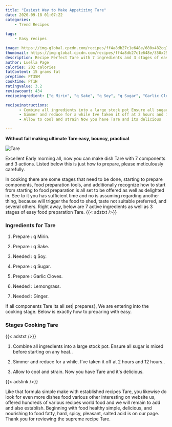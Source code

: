 ```yaml
---
title: "Easiest Way to Make Appetizing Tare"
date: 2020-09-18 01:07:22
categories:
    - Trend Recipes
    
tags:
    - Easy recipes

image: https://img-global.cpcdn.com/recipes/ff4a8db27c1e648e/680x482cq70/tare-recipe-main-photo.jpg
thumbnail: https://img-global.cpcdn.com/recipes/ff4a8db27c1e648e/350x250cq70/tare-recipe-main-photo.jpg
description: Recipe Perfect Tare with 7 ingredients and 3 stages of easy cooking.
author: Luella Page
calories: 202 calories
fatContent: 15 grams fat
preptime: PT35M
cooktime: PT1H
ratingvalue: 3.2
reviewcount: 434
recipeingredient: ["q Mirin", "q Sake", "q Soy", "q Sugar", "Garlic Cloves", "Lemongrass", "Ginger"]

recipeinstructions: 
      - Combine all ingredients into a large stock pot Ensure all sugar is mixed before starting on any heat 
      - Simmer and reduce for a while Ive taken it off at 2 hours and 12 hours 
      - Allow to cool and strain Now you have Tare and its delicious

---
```




**Without fail making ultimate Tare easy, bouncy, practical**. 


![Tare](https://img-global.cpcdn.com/recipes/ff4a8db27c1e648e/680x482cq70/tare-recipe-main-photo.jpg "Tare")




Excellent Early morning all, now you can make dish Tare with 7 components and 3 actions. Listed below this is just how to prepare, please meticulously carefully.

In cooking there are some stages that need to be done, starting to prepare components, food preparation tools, and additionally recognize how to start from starting to food preparation is all set to be offered as well as delighted in. See to it you has sufficient time and no is assuming regarding another thing, because will trigger the food to shed, taste not suitable preferred, and several others. Right away, below are 7 active ingredients as well as 3 stages of easy food preparation Tare.
{{< adstxt />}}

### Ingredients for Tare


1. Prepare  : q Mirin.

1. Prepare  : q Sake.

1. Needed  : q Soy.

1. Prepare  : q Sugar.

1. Prepare  : Garlic Cloves.

1. Needed  : Lemongrass.

1. Needed  : Ginger.



If all components Tare its all set| prepares}, We are entering into the cooking stage. Below is exactly how to preparing with easy.

### Stages Cooking Tare

{{< adstxt />}}


1. Combine all ingredients into a large stock pot. Ensure all sugar is mixed before starting on any heat..



1. Simmer and reduce for a while. I&#39;ve taken it off at 2 hours and 12 hours..



1. Allow to cool and strain. Now you have Tare and it&#39;s delicious.





{{< adslink />}}

Like that formula simple make with established recipes Tare, you likewise do look for even more dishes food various other interesting on website us, offered hundreds of various recipes world food and we will remain to add and also establish. Beginning with food healthy simple, delicious, and nourishing to food fatty, hard, spicy, pleasant, salted acid is on our page. Thank you for reviewing the supreme recipe Tare.
